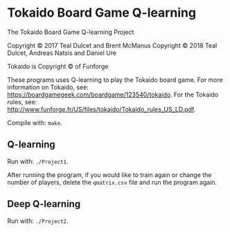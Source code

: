 # Tokaido Board Game Q-learning
The Tokaido Board Game Q-learning Project

Copyright © 2017 Teal Dulcet and Brent McManus
Copyright © 2018 Teal Dulcet, Andreas Natsis and Daniel Ure

Tokaido is Copyright © of Funforge

These programs uses Q-learning to play the Tokaido board game. For more information on Tokaido, see: https://boardgamegeek.com/boardgame/123540/tokaido. For the Tokaido rules, see: http://www.funforge.fr/US/files/tokaido/Tokaido_rules_US_LD.pdf.

Compile with: `make`.

## Q-learning

Run with: `./Project1`.

After running the program, if you would like to train again or change the number of players, delete the `qmatrix.csv` file and run the program again.

## Deep Q-learning

Run with: `./Project2`.
